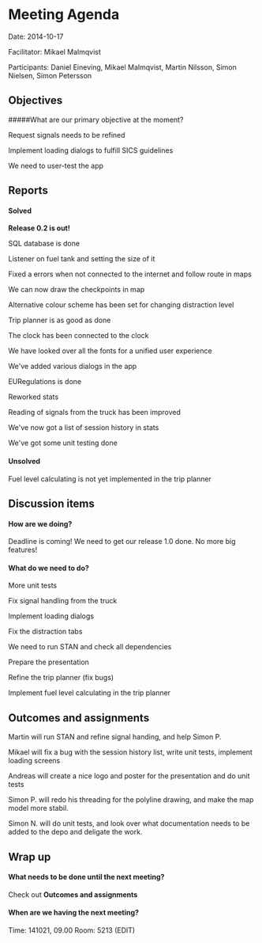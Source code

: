 # Meeting Agenda

Date: 2014-10-17

Facilitator: Mikael Malmqvist

Participants: Daniel Eineving, Mikael Malmqvist, Martin Nilsson, Simon Nielsen, Simon Petersson

## Objectives
#####What are our primary objective at the moment?

Request signals needs to be refined

Implement loading dialogs to fulfill SICS guidelines

We need to user-test the app

## Reports
#### Solved

<b>Release 0.2 is out!</b>

SQL database is done

Listener on fuel tank and setting the size of it

Fixed a errors when not connected to the internet and follow route in maps

We can now draw the checkpoints in map

Alternative colour scheme has been set for changing distraction level

Trip planner is as good as done

The clock has been connected to the clock

We have looked over all the fonts for a unified user experience

We've added various dialogs in the app

EURegulations is done

Reworked stats

Reading of signals from the truck has been improved

We've now got a list of session history in stats

We've got some unit testing done

#### Unsolved

Fuel level calculating is not yet implemented in the trip planner

## Discussion items

#### How are we doing?

Deadline is coming! We need to get our release 1.0 done.
No more big features!

#### What do we need to do?

More unit tests

Fix signal handling from the truck

Implement loading dialogs

Fix the distraction tabs

We need to run STAN and check all dependencies 

Prepare the presentation

Refine the trip planner (fix bugs)

Implement fuel level calculating in the trip planner

## Outcomes and assignments

Martin will run STAN and refine signal handing, and help Simon P.

Mikael will fix a bug with the session history list, write unit tests, implement loading screens

Andreas will create a nice logo and poster for the presentation and do unit tests

Simon P. will redo his threading for the polyline drawing, and make the map model more stabil. 

Simon N. will do unit tests, and look over what documentation needs to be added to the depo and deligate the work.

## Wrap up 

#### What needs to be done until the next meeting?

Check out __Outcomes and assignments__


#### When are we having the next meeting?
Time: 141021, 09.00
Room: 5213 (EDIT)
